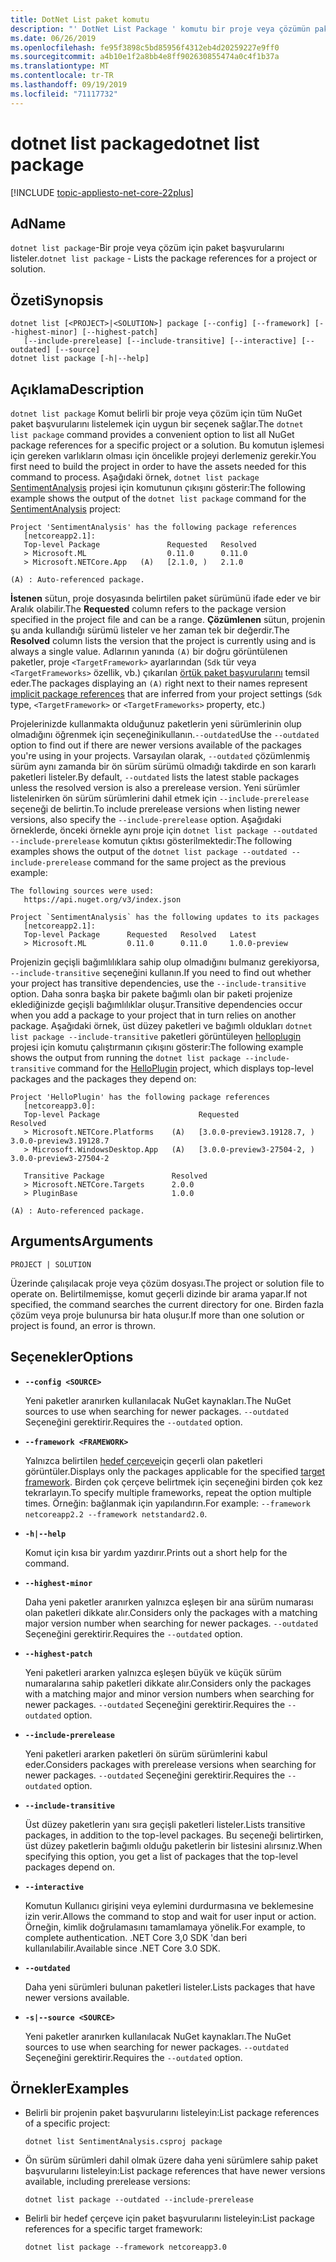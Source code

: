 ```yaml
---
title: DotNet List paket komutu
description: "' DotNet List Package ' komutu bir proje veya çözümün paket başvurularını listelemek için uygun bir seçenek sağlar."
ms.date: 06/26/2019
ms.openlocfilehash: fe95f3898c5bd85956f4312eb4d20259227e9ff0
ms.sourcegitcommit: a4b10e1f2a8bb4e8ff902630855474a0c4f1b37a
ms.translationtype: MT
ms.contentlocale: tr-TR
ms.lasthandoff: 09/19/2019
ms.locfileid: "71117732"
---
```

# <a name="dotnet-list-package"></a><span data-ttu-id="1d8d3-103">dotnet list package</span><span class="sxs-lookup"><span data-stu-id="1d8d3-103">dotnet list package</span></span>

[!INCLUDE [topic-appliesto-net-core-22plus](../../../includes/topic-appliesto-net-core-22plus.md)]

## <a name="name"></a><span data-ttu-id="1d8d3-104">Ad</span><span class="sxs-lookup"><span data-stu-id="1d8d3-104">Name</span></span>

<span data-ttu-id="1d8d3-105">`dotnet list package`-Bir proje veya çözüm için paket başvurularını listeler.</span><span class="sxs-lookup"><span data-stu-id="1d8d3-105">`dotnet list package` - Lists the package references for a project or solution.</span></span>

## <a name="synopsis"></a><span data-ttu-id="1d8d3-106">Özeti</span><span class="sxs-lookup"><span data-stu-id="1d8d3-106">Synopsis</span></span>

```dotnetcli
dotnet list [<PROJECT>|<SOLUTION>] package [--config] [--framework] [--highest-minor] [--highest-patch] 
   [--include-prerelease] [--include-transitive] [--interactive] [--outdated] [--source]
dotnet list package [-h|--help]
```

## <a name="description"></a><span data-ttu-id="1d8d3-107">Açıklama</span><span class="sxs-lookup"><span data-stu-id="1d8d3-107">Description</span></span>

<span data-ttu-id="1d8d3-108">`dotnet list package` Komut belirli bir proje veya çözüm için tüm NuGet paket başvurularını listelemek için uygun bir seçenek sağlar.</span><span class="sxs-lookup"><span data-stu-id="1d8d3-108">The `dotnet list package` command provides a convenient option to list all NuGet package references for a specific project or a solution.</span></span> <span data-ttu-id="1d8d3-109">Bu komutun işlemesi için gereken varlıkların olması için öncelikle projeyi derlemeniz gerekir.</span><span class="sxs-lookup"><span data-stu-id="1d8d3-109">You first need to build the project in order to have the assets needed for this command to process.</span></span> <span data-ttu-id="1d8d3-110">Aşağıdaki örnek, `dotnet list package` [SentimentAnalysis](https://github.com/dotnet/samples/tree/master/machine-learning/tutorials/SentimentAnalysis) projesi için komutunun çıkışını gösterir:</span><span class="sxs-lookup"><span data-stu-id="1d8d3-110">The following example shows the output of the `dotnet list package` command for the [SentimentAnalysis](https://github.com/dotnet/samples/tree/master/machine-learning/tutorials/SentimentAnalysis) project:</span></span>

```output
Project 'SentimentAnalysis' has the following package references
   [netcoreapp2.1]:
   Top-level Package               Requested   Resolved
   > Microsoft.ML                  0.11.0      0.11.0
   > Microsoft.NETCore.App   (A)   [2.1.0, )   2.1.0

(A) : Auto-referenced package.
```

<span data-ttu-id="1d8d3-111">**İstenen** sütun, proje dosyasında belirtilen paket sürümünü ifade eder ve bir Aralık olabilir.</span><span class="sxs-lookup"><span data-stu-id="1d8d3-111">The **Requested** column refers to the package version specified in the project file and can be a range.</span></span> <span data-ttu-id="1d8d3-112">**Çözümlenen** sütun, projenin şu anda kullandığı sürümü listeler ve her zaman tek bir değerdir.</span><span class="sxs-lookup"><span data-stu-id="1d8d3-112">The **Resolved** column lists the version that the project is currently using and is always a single value.</span></span> <span data-ttu-id="1d8d3-113">Adlarının yanında `(A)` bir doğru görüntülenen paketler, proje `<TargetFramework>` ayarlarından (`Sdk` tür veya `<TargetFrameworks>` özellik, vb.) çıkarılan [örtük paket başvurularını](csproj.md#implicit-package-references) temsil eder.</span><span class="sxs-lookup"><span data-stu-id="1d8d3-113">The packages displaying an `(A)` right next to their names represent [implicit package references](csproj.md#implicit-package-references) that are inferred from your project settings (`Sdk` type, `<TargetFramework>` or `<TargetFrameworks>` property, etc.)</span></span>

<span data-ttu-id="1d8d3-114">Projelerinizde kullanmakta olduğunuz paketlerin yeni sürümlerinin olup olmadığını öğrenmek için seçeneğinikullanın.`--outdated`</span><span class="sxs-lookup"><span data-stu-id="1d8d3-114">Use the `--outdated` option to find out if there are newer versions available of the packages you're using in your projects.</span></span> <span data-ttu-id="1d8d3-115">Varsayılan olarak, `--outdated` çözümlenmiş sürüm aynı zamanda bir ön sürüm sürümü olmadığı takdirde en son kararlı paketleri listeler.</span><span class="sxs-lookup"><span data-stu-id="1d8d3-115">By default, `--outdated` lists the latest stable packages unless the resolved version is also a prerelease version.</span></span> <span data-ttu-id="1d8d3-116">Yeni sürümler listelenirken ön sürüm sürümlerini dahil etmek için `--include-prerelease` seçeneği de belirtin.</span><span class="sxs-lookup"><span data-stu-id="1d8d3-116">To include prerelease versions when listing newer versions, also specify the `--include-prerelease` option.</span></span> <span data-ttu-id="1d8d3-117">Aşağıdaki örneklerde, önceki örnekle aynı proje için `dotnet list package --outdated --include-prerelease` komutun çıktısı gösterilmektedir:</span><span class="sxs-lookup"><span data-stu-id="1d8d3-117">The following examples shows the output of the `dotnet list package --outdated --include-prerelease` command for the same project as the previous example:</span></span>

```output
The following sources were used:
   https://api.nuget.org/v3/index.json

Project `SentimentAnalysis` has the following updates to its packages
   [netcoreapp2.1]:
   Top-level Package      Requested   Resolved   Latest
   > Microsoft.ML         0.11.0      0.11.0     1.0.0-preview
```

<span data-ttu-id="1d8d3-118">Projenizin geçişli bağımlılıklara sahip olup olmadığını bulmanız gerekiyorsa, `--include-transitive` seçeneğini kullanın.</span><span class="sxs-lookup"><span data-stu-id="1d8d3-118">If you need to find out whether your project has transitive dependencies, use the `--include-transitive` option.</span></span> <span data-ttu-id="1d8d3-119">Daha sonra başka bir pakete bağımlı olan bir paketi projenize eklediğinizde geçişli bağımlılıklar oluşur.</span><span class="sxs-lookup"><span data-stu-id="1d8d3-119">Transitive dependencies occur when you add a package to your project that in turn relies on another package.</span></span> <span data-ttu-id="1d8d3-120">Aşağıdaki örnek, üst düzey paketleri ve bağımlı oldukları `dotnet list package --include-transitive` paketleri görüntüleyen [helloplugin](https://github.com/dotnet/samples/tree/master/core/extensions/AppWithPlugin/HelloPlugin) projesi için komutu çalıştırmanın çıkışını gösterir:</span><span class="sxs-lookup"><span data-stu-id="1d8d3-120">The following example shows the output from running the `dotnet list package --include-transitive` command for the [HelloPlugin](https://github.com/dotnet/samples/tree/master/core/extensions/AppWithPlugin/HelloPlugin) project, which displays top-level packages and the packages they depend on:</span></span>

```output
Project 'HelloPlugin' has the following package references
   [netcoreapp3.0]:
   Top-level Package                      Requested                    Resolved
   > Microsoft.NETCore.Platforms    (A)   [3.0.0-preview3.19128.7, )   3.0.0-preview3.19128.7
   > Microsoft.WindowsDesktop.App   (A)   [3.0.0-preview3-27504-2, )   3.0.0-preview3-27504-2

   Transitive Package               Resolved
   > Microsoft.NETCore.Targets      2.0.0
   > PluginBase                     1.0.0

(A) : Auto-referenced package.
```

## <a name="arguments"></a><span data-ttu-id="1d8d3-121">Arguments</span><span class="sxs-lookup"><span data-stu-id="1d8d3-121">Arguments</span></span>

`PROJECT | SOLUTION`

<span data-ttu-id="1d8d3-122">Üzerinde çalışılacak proje veya çözüm dosyası.</span><span class="sxs-lookup"><span data-stu-id="1d8d3-122">The project or solution file to operate on.</span></span> <span data-ttu-id="1d8d3-123">Belirtilmemişse, komut geçerli dizinde bir arama yapar.</span><span class="sxs-lookup"><span data-stu-id="1d8d3-123">If not specified, the command searches the current directory for one.</span></span> <span data-ttu-id="1d8d3-124">Birden fazla çözüm veya proje bulunursa bir hata oluşur.</span><span class="sxs-lookup"><span data-stu-id="1d8d3-124">If more than one solution or project is found, an error is thrown.</span></span>

## <a name="options"></a><span data-ttu-id="1d8d3-125">Seçenekler</span><span class="sxs-lookup"><span data-stu-id="1d8d3-125">Options</span></span>

* **`--config <SOURCE>`**

  <span data-ttu-id="1d8d3-126">Yeni paketler aranırken kullanılacak NuGet kaynakları.</span><span class="sxs-lookup"><span data-stu-id="1d8d3-126">The NuGet sources to use when searching for newer packages.</span></span> <span data-ttu-id="1d8d3-127">`--outdated` Seçeneğini gerektirir.</span><span class="sxs-lookup"><span data-stu-id="1d8d3-127">Requires the `--outdated` option.</span></span>

* **`--framework <FRAMEWORK>`**

  <span data-ttu-id="1d8d3-128">Yalnızca belirtilen [hedef çerçeve](../../standard/frameworks.md)için geçerli olan paketleri görüntüler.</span><span class="sxs-lookup"><span data-stu-id="1d8d3-128">Displays only the packages applicable for the specified [target framework](../../standard/frameworks.md).</span></span> <span data-ttu-id="1d8d3-129">Birden çok çerçeve belirtmek için seçeneğini birden çok kez tekrarlayın.</span><span class="sxs-lookup"><span data-stu-id="1d8d3-129">To specify multiple frameworks, repeat the option multiple times.</span></span> <span data-ttu-id="1d8d3-130">Örneğin: bağlanmak için yapılandırın.</span><span class="sxs-lookup"><span data-stu-id="1d8d3-130">For example: `--framework netcoreapp2.2 --framework netstandard2.0`.</span></span>

* **`-h|--help`**

  <span data-ttu-id="1d8d3-131">Komut için kısa bir yardım yazdırır.</span><span class="sxs-lookup"><span data-stu-id="1d8d3-131">Prints out a short help for the command.</span></span>

* **`--highest-minor`**

  <span data-ttu-id="1d8d3-132">Daha yeni paketler aranırken yalnızca eşleşen bir ana sürüm numarası olan paketleri dikkate alır.</span><span class="sxs-lookup"><span data-stu-id="1d8d3-132">Considers only the packages with a matching major version number when searching for newer packages.</span></span> <span data-ttu-id="1d8d3-133">`--outdated` Seçeneğini gerektirir.</span><span class="sxs-lookup"><span data-stu-id="1d8d3-133">Requires the `--outdated` option.</span></span>

* **`--highest-patch`**

  <span data-ttu-id="1d8d3-134">Yeni paketleri ararken yalnızca eşleşen büyük ve küçük sürüm numaralarına sahip paketleri dikkate alır.</span><span class="sxs-lookup"><span data-stu-id="1d8d3-134">Considers only the packages with a matching major and minor version numbers when searching for newer packages.</span></span> <span data-ttu-id="1d8d3-135">`--outdated` Seçeneğini gerektirir.</span><span class="sxs-lookup"><span data-stu-id="1d8d3-135">Requires the `--outdated` option.</span></span>

* **`--include-prerelease`**

  <span data-ttu-id="1d8d3-136">Yeni paketleri ararken paketleri ön sürüm sürümlerini kabul eder.</span><span class="sxs-lookup"><span data-stu-id="1d8d3-136">Considers packages with prerelease versions when searching for newer packages.</span></span> <span data-ttu-id="1d8d3-137">`--outdated` Seçeneğini gerektirir.</span><span class="sxs-lookup"><span data-stu-id="1d8d3-137">Requires the `--outdated` option.</span></span>

* **`--include-transitive`**

  <span data-ttu-id="1d8d3-138">Üst düzey paketlerin yanı sıra geçişli paketleri listeler.</span><span class="sxs-lookup"><span data-stu-id="1d8d3-138">Lists transitive packages, in addition to the top-level packages.</span></span> <span data-ttu-id="1d8d3-139">Bu seçeneği belirtirken, üst düzey paketlerin bağımlı olduğu paketlerin bir listesini alırsınız.</span><span class="sxs-lookup"><span data-stu-id="1d8d3-139">When specifying this option, you get a list of packages that the top-level packages depend on.</span></span>

* **`--interactive`**

  <span data-ttu-id="1d8d3-140">Komutun Kullanıcı girişini veya eylemini durdurmasına ve beklemesine izin verir.</span><span class="sxs-lookup"><span data-stu-id="1d8d3-140">Allows the command to stop and wait for user input or action.</span></span> <span data-ttu-id="1d8d3-141">Örneğin, kimlik doğrulamasını tamamlamaya yönelik.</span><span class="sxs-lookup"><span data-stu-id="1d8d3-141">For example, to complete authentication.</span></span> <span data-ttu-id="1d8d3-142">.NET Core 3,0 SDK 'dan beri kullanılabilir.</span><span class="sxs-lookup"><span data-stu-id="1d8d3-142">Available since .NET Core 3.0 SDK.</span></span>

* **`--outdated`**

  <span data-ttu-id="1d8d3-143">Daha yeni sürümleri bulunan paketleri listeler.</span><span class="sxs-lookup"><span data-stu-id="1d8d3-143">Lists packages that have newer versions available.</span></span>

* **`-s|--source <SOURCE>`**

  <span data-ttu-id="1d8d3-144">Yeni paketler aranırken kullanılacak NuGet kaynakları.</span><span class="sxs-lookup"><span data-stu-id="1d8d3-144">The NuGet sources to use when searching for newer packages.</span></span> <span data-ttu-id="1d8d3-145">`--outdated` Seçeneğini gerektirir.</span><span class="sxs-lookup"><span data-stu-id="1d8d3-145">Requires the `--outdated` option.</span></span>

## <a name="examples"></a><span data-ttu-id="1d8d3-146">Örnekler</span><span class="sxs-lookup"><span data-stu-id="1d8d3-146">Examples</span></span>

* <span data-ttu-id="1d8d3-147">Belirli bir projenin paket başvurularını listeleyin:</span><span class="sxs-lookup"><span data-stu-id="1d8d3-147">List package references of a specific project:</span></span>

  ```dotnetcli
  dotnet list SentimentAnalysis.csproj package
  ```

* <span data-ttu-id="1d8d3-148">Ön sürüm sürümleri dahil olmak üzere daha yeni sürümlere sahip paket başvurularını listeleyin:</span><span class="sxs-lookup"><span data-stu-id="1d8d3-148">List package references that have newer versions available, including prerelease versions:</span></span>

  ```dotnetcli
  dotnet list package --outdated --include-prerelease
  ```

* <span data-ttu-id="1d8d3-149">Belirli bir hedef çerçeve için paket başvurularını listeleyin:</span><span class="sxs-lookup"><span data-stu-id="1d8d3-149">List package references for a specific target framework:</span></span>

  ```dotnetcli
  dotnet list package --framework netcoreapp3.0
  ```
